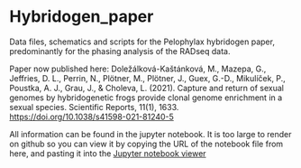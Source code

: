# Hybridogen_paper

Data files, schematics and scripts for the Pelophylax hybridogen paper, predominantly for the phasing analysis of the RADseq data.

Paper now published here: Doležálková-Kaštánková, M., Mazepa, G., Jeffries, D. L., Perrin, N., Plötner, M., Plötner, J., Guex, G.-D., Mikulíček, P., Poustka, A. J., Grau, J., & Choleva, L. (2021). Capture and return of sexual genomes by hybridogenetic frogs provide clonal genome enrichment in a sexual species. Scientific Reports, 11(1), 1633. https://doi.org/10.1038/s41598-021-81240-5 


All information can be found in the jupyter notebook. It is too large to render on github so you can view it by copying the URL of the notebook file from here, and pasting it into the [Jupyter notebook viewer](https://nbviewer.jupyter.org/)
